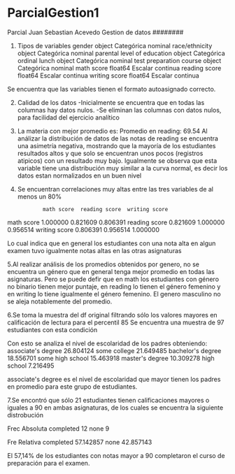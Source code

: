 # ParcialGestion1
Parcial Juan Sebastian Acevedo Gestion de datos
########


1. Tipos de variables
gender                          object	Categórica nominal
race/ethnicity                  object	Categórica nominal
parental level of education     object	Categórica ordinal
lunch                           object	Categórica nominal
test preparation course         object	Categórica nominal
math score                     float64	Escalar continua
reading score                  float64	Escalar continua
writing score                  float64	Escalar continua

Se encuentra que las variables tienen el formato autoasignado correcto.

2. Calidad de los datos
  -Inicialmente se encuentra que en todas las columnas hay datos nulos.
  -Se eliminan las columnas con datos nulos, para facilidad del ejercicio analítico
  

3. La materia con mejor promedio es:
Promedio en reading:
69.54
Al análizar la distribución de datos de las notas de reading se encuentra una asimetría negativa, mostrando que la mayoría de los estudiantes resultados altos y que solo se encuentran unos pocos (registros atipicos) con un resultado muy bajo.
Igualmente se observa que esta variable tiene una distribución muy similar a la curva normal, es decir los datos estan normalizados en un buen nivel

4. Se encuentran correlaciones muy altas entre las tres variables de al menos un 80%

               math score  reading score  writing score
math score       1.000000       0.821609       0.806391
reading score    0.821609       1.000000       0.956514
writing score    0.806391       0.956514       1.000000

Lo cual indica que en general los estudiantes con una nota alta en algun examen tuvo igualmente notas altas en las otras asignaturas


5.Al realizar análisis de los promedios obtenidos por genero, no se encuentra un género que en general tenga mejor promedio en todas las asignaturas. Pero se puede defir que en math los estudiantes con género no binario tienen mejor puntaje, en reading lo tienen el género femenino y en writing lo tiene igualmente el género femenino. El genero masculino no se aleja notablemente del promedio. 

6.Se toma la muestra del df original filtrando sólo los valores mayores en calificación de lectura para el percentil 85
Se encuentra una muestra de 97 estudiantes con esta condición 

Con esto se analiza el nivel de escolaridad de los padres obteniendo:
associate's degree    26.804124
some college          21.649485
bachelor's degree     18.556701
some high school      15.463918
master's degree       10.309278
high school            7.216495

associate's degree es el nivel de escolaridad que mayor tienen los padres en promedio para este grupo de estudiantes.

7.Se encontró que sólo 21 estudiantes tienen calificaciones mayores o iguales a 90 en ambas asignaturas, de los cuales se encuentra la siguiente distrobución

Frec Absoluta
completed    12
none          9

Fre Relativa
completed    57.142857
none         42.857143

El 57,14% de los estudiantes con notas mayor a 90 completaron el curso de preparación para el examen.
